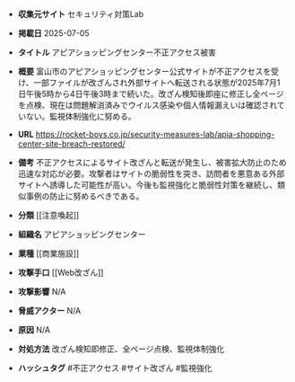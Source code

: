 - **収集元サイト**
セキュリティ対策Lab

- **掲載日**
2025-07-05

- **タイトル**
アピアショッピングセンター不正アクセス被害

- **概要**
富山市のアピアショッピングセンター公式サイトが不正アクセスを受け、一部ファイルが改ざんされ外部サイトへ転送される状態が2025年7月1日午後5時から4日午後3時まで続いた。改ざん検知後即座に修正し全ページを点検、現在は問題解消済みでウイルス感染や個人情報漏えいは確認されていない。監視体制強化に努める。

- **URL**
https://rocket-boys.co.jp/security-measures-lab/apia-shopping-center-site-breach-restored/

- **備考**
不正アクセスによるサイト改ざんと転送が発生し、被害拡大防止のため迅速な対応が必要。攻撃者はサイトの脆弱性を突き、訪問者を悪意ある外部サイトへ誘導した可能性が高い。今後も監視強化と脆弱性対策を継続し、類似事例の防止に努めるべきである。

- **分類**
[[注意喚起]]

- **組織名**
アピアショッピングセンター

- **業種**
[[商業施設]]

- **攻撃手口**
[[Web改ざん]]

- **攻撃影響**
N/A

- **脅威アクター**
N/A

- **原因**
N/A

- **対処方法**
改ざん検知即修正、全ページ点検、監視体制強化

- **ハッシュタグ**
#不正アクセス #サイト改ざん #監視強化
